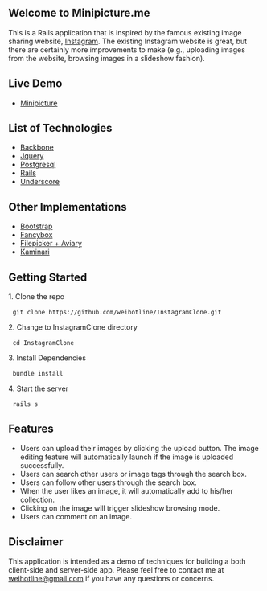 ## Welcome to Minipicture.me
This is a Rails application that is inspired by the famous existing image sharing website, [Instagram](http://instagram.com/). The existing Instagram website is great, but there are certainly more improvements to make (e.g., uploading images from the website, browsing images in a slideshow fashion).

## Live Demo
* [Minipicture](http://minipicture.me)

## List of Technologies
* [Backbone](http://backbonejs.org/)
* [Jquery](http://jquery.com/)
* [Postgresql](http://www.postgresql.org/)
* [Rails](http://rubyonrails.org/)
* [Underscore](http://underscorejs.org/)

## Other Implementations
* [Bootstrap](http://getbootstrap.com/)
* [Fancybox](http://fancybox.net/)
* [Filepicker + Aviary](https://www.filepicker.io/products/aviary/)
* [Kaminari](https://github.com/amatsuda/kaminari)

## Getting Started
<p>
1. Clone the repo
<pre> <code>git clone https://github.com/weihotline/InstagramClone.git
</code></pre>
2. Change to InstagramClone directory
<pre> <code>cd InstagramClone
</code></pre>
3. Install Dependencies
<pre> <code>bundle install
</code></pre>
4. Start the server
<pre> <code>rails s
</code></pre>
</p>

## Features
* Users can upload their images by clicking the upload button. The image editing feature will automatically launch if the image is uploaded successfully.
* Users can search other users or image tags through the search box.
* Users can follow other users through the search box.
* When the user likes an image, it will automatically add to his/her collection.
* Clicking on the image will trigger slideshow browsing mode.
* Users can comment on an image.

## Disclaimer
This application is intended as a demo of techniques for building a both client-side and server-side app. Please feel free to contact me at <weihotline@gmail.com> if you have any questions or concerns.
